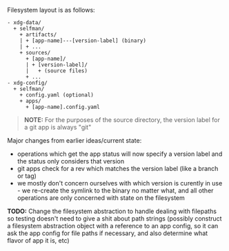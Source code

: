 Filesystem layout is as follows:

```
- xdg-data/
  + selfman/
    + artifacts/
    | + [app-name]---[version-label] (binary)
    | + ...
    + sources/
      + [app-name]/
      | + [version-label]/
      |   + (source files)
      + ...
- xdg-config/
  + selfman/
    + config.yaml (optional)
    + apps/
      + [app-name].config.yaml
```

> **NOTE:** For the purposes of the source directory, the version label for a git app is always "git"

Major changes from earlier ideas/current state:
- operations which get the app status will now specify a version label and the status only considers that version
- git apps check for a rev which matches the version label (like a branch or tag)
- we mostly don't concern ourselves with which version is curently in use - we re-create the symlink to the binary no matter what, and all other operations are only concerned with state on the filesystem

**TODO:** Change the filesystem abstraction to handle dealing with filepaths so testing doesn't need to give a shit about path strings (possibly construct a filesystem abstraction object with a reference to an app config, so it can ask the app config for file paths if necessary, and also determine what flavor of app it is, etc)
